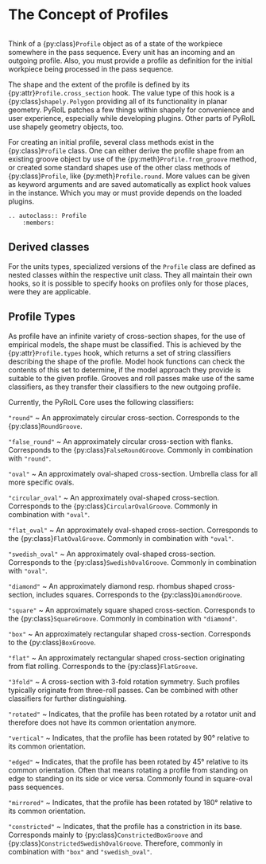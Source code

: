 # The Concept of Profiles

```{py:currentmodule} pyroll.core
```

Think of a {py:class}`Profile` object as of a state of the workpiece somewhere in the pass sequence. Every unit
has an incoming and an outgoing profile. Also, you must provide a profile as definition for the initial workpiece being
processed in the pass sequence.

The shape and the extent of the profile is defined by its {py:attr}`Profile.cross_section` hook.
The value type of this hook is a {py:class}`shapely.Polygon` providing all of its functionality in planar geometry.
PyRolL patches a few things within shapely for convenience and user experience, especially while developing plugins.
Other parts of PyRolL use shapely geometry objects, too.

For creating an initial profile, several class methods exist in the {py:class}`Profile` class. One can either derive the
profile shape from an existing groove object by use of the {py:meth}`Profile.from_groove` method, or created some
standard shapes use of the other class methods of {py:class}`Profile`, like {py:meth}`Profile.round`. More values can be
given as keyword arguments and are saved automatically as explict hook values in the instance. Which you may or must provide
depends on the loaded plugins.

```{eval-rst}
.. autoclass:: Profile
    :members:
```

## Derived classes

For the units types, specialized versions of the `Profile` class are defined as nested classes within the respective unit class.
They all maintain their own hooks, so it is possible to specify hooks on profiles only for those places, were they are applicable.

## Profile Types

As profile have an infinite variety of cross-section shapes, for the use of empirical models, the shape must be classified.
This is achieved by the {py:attr}`Profile.types` hook, which returns a set of string classifiers describing the shape of the profile.
Model hook functions can check the contents of this set to determine, if the model approach they provide is suitable to the given profile.
Grooves and roll passes make use of the same classifiers, as they transfer their classifiers to the new outgoing profile.

Currently, the PyRolL Core uses the following classifiers:

`"round"`
~ An approximately circular cross-section.
  Corresponds to the {py:class}`RoundGroove`.

`"false_round"`
~ An approximately circular cross-section with flanks.
  Corresponds to the {py:class}`FalseRoundGroove`.
  Commonly in combination with `"round"`.

`"oval"`
~ An approximately oval-shaped cross-section.
  Umbrella class for all more specific ovals.

`"circular_oval"`
~ An approximately oval-shaped cross-section.
  Corresponds to the {py:class}`CircularOvalGroove`.
  Commonly in combination with `"oval"`.

`"flat_oval"`
~ An approximately oval-shaped cross-section.
  Corresponds to the {py:class}`FlatOvalGroove`.
  Commonly in combination with `"oval"`.

`"swedish_oval"`
~ An approximately oval-shaped cross-section.
  Corresponds to the {py:class}`SwedishOvalGroove`.
  Commonly in combination with `"oval"`.

`"diamond"`
~ An approximately diamond resp. rhombus shaped cross-section, includes squares.
  Corresponds to the {py:class}`DiamondGroove`.

`"square"`
~ An approximately square shaped cross-section.
  Corresponds to the {py:class}`SquareGroove`.
  Commonly in combination with `"diamond"`.

`"box"`
~ An approximately rectangular shaped cross-section.
  Corresponds to the {py:class}`BoxGroove`.

`"flat"`
~ An approximately rectangular shaped cross-section originating from flat rolling.
  Corresponds to the {py:class}`FlatGroove`.

`"3fold"`
~ A cross-section with 3-fold rotation symmetry.
  Such profiles typically originate from three-roll passes.
  Can be combined with other classifiers for further distinguishing.

`"rotated"`
~ Indicates, that the profile has been rotated by a rotator unit and therefore does not have its common orientation anymore.

`"vertical"`
~ Indicates, that the profile has been rotated by 90° relative to its common orientation.

`"edged"`
~ Indicates, that the profile has been rotated by 45° relative to its common orientation.
  Often that means rotating a profile from standing on edge to standing on its side or vice versa.
  Commonly found in square-oval pass sequences.

`"mirrored"`
~ Indicates, that the profile has been rotated by 180° relative to its common orientation.

`"constricted"`
~ Indicates, that the profile has a constriction in its base.
  Corresponds mainly to {py:class}`ConstrictedBoxGroove` and {py:class}`ConstrictedSwedishOvalGroove`.
  Therefore, commonly in combination with `"box"` and `"swedish_oval"`.